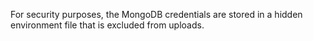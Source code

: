 For security purposes, the MongoDB credentials are stored in a hidden environment file that is excluded from uploads.
